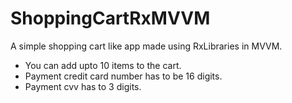 # ShoppingCartRxMVVM


A simple shopping cart like app made using RxLibraries in MVVM.

* You can add upto 10 items to the cart.
* Payment credit card number has to be 16 digits.
* Payment cvv has to 3 digits.
